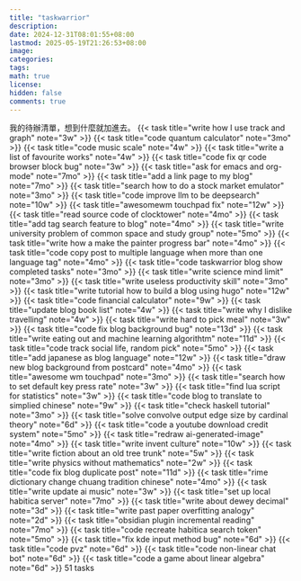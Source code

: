 ```yaml
---
title: "taskwarrior"
description: 
date: 2024-12-31T08:01:55+08:00
lastmod: 2025-05-19T21:26:53+08:00
image: 
categories: 
tags: 
math: true
license: 
hidden: false
comments: true
---
```


我的待辦清單，想到什麼就加進去。
{{< task title="write how I use track and graph" note="3w" >}}
{{< task title="code quantum calculator" note="3mo" >}}
{{< task title="code music scale" note="4w" >}}
{{< task title="write a list of favourite works" note="4w" >}}
{{< task title="code fix qr code browser block bug" note="3w" >}}
{{< task title="ask for emacs and org-mode" note="7mo" >}}
{{< task title="add a link page to my blog" note="7mo" >}}
{{< task title="search how to do a stock market emulator" note="3mo" >}}
{{< task title="code improve llm to be deepsearch" note="10w" >}}
{{< task title="awesomewm touchpad fix" note="12w" >}}
{{< task title="read source code of clocktower" note="4mo" >}}
{{< task title="add tag search feature to blog" note="4mo" >}}
{{< task title="write university problem of common space and study group" note="5mo" >}}
{{< task title="write how a make the painter progress bar" note="4mo" >}}
{{< task title="code copy post to multiple language when more than one language tag" note="4mo" >}}
{{< task title="code taskwarrior blog show completed tasks" note="3mo" >}}
{{< task title="write science mind limit" note="3mo" >}}
{{< task title="write useless productivity skill" note="3mo" >}}
{{< task title="write tutorial how to build a blog using hugo" note="12w" >}}
{{< task title="code financial calculator" note="9w" >}}
{{< task title="update blog book list" note="4w" >}}
{{< task title="write why I dislike travelling" note="4w" >}}
{{< task title="write hard to pick meal" note="3w" >}}
{{< task title="code fix blog background bug" note="13d" >}}
{{< task title="write eating out and machine learning algorithtm" note="11d" >}}
{{< task title="code track social life, random pick" note="5mo" >}}
{{< task title="add japanese as blog language" note="12w" >}}
{{< task title="draw new blog background from postcard" note="4mo" >}}
{{< task title="awesome wm touchpad" note="3mo" >}}
{{< task title="search how to set default key press rate" note="3w" >}}
{{< task title="find lua script for statistics" note="3w" >}}
{{< task title="code blog to translate to simplied chinese" note="9w" >}}
{{< task title="check haskell tutorial" note="3mo" >}}
{{< task title="solve convolve output edge size by cardinal theory" note="6d" >}}
{{< task title="code a youtube download credit system" note="5mo" >}}
{{< task title="redraw ai-generated-image" note="4mo" >}}
{{< task title="write invent culture" note="10w" >}}
{{< task title="write fiction about an old tree trunk" note="5w" >}}
{{< task title="write physics without mathematics" note="2w" >}}
{{< task title="code fix blog duplicate post" note="11d" >}}
{{< task title="rime dictionary change chuang tradition chinese" note="4mo" >}}
{{< task title="write update ai music" note="3w" >}}
{{< task title="set up local habitica server" note="7mo" >}}
{{< task title="write about dewey decimal" note="3d" >}}
{{< task title="write past paper overfitting analogy" note="2d" >}}
{{< task title="obsidian plugin incremental reading" note="7mo" >}}
{{< task title="code recreate habitica search token" note="5mo" >}}
{{< task title="fix kde input method bug" note="6d" >}}
{{< task title="code pvz" note="6d" >}}
{{< task title="code non-linear chat bot" note="6d" >}}
{{< task title="code a game about linear algebra" note="6d" >}}
51 tasks